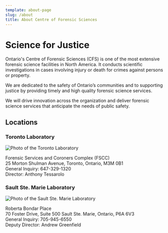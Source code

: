 ```yaml
---
template: about-page
slug: /about
title: About Centre of Forensic Sciences
---
```

# Science for Justice

Ontario's Centre of Forensic Sciences (CFS) is one of the most extensive forensic science facilities in North America. It conducts scientific investigations in cases involving injury or death for crimes against persons or property.

We are dedicated to the safety of Ontario’s communities and to supporting justice by providing timely and high quality forensic science services.

We will drive innovation across the organization and deliver forensic science services that anticipate the needs of public safety.

## Locations

### Toronto Laboratory

![Photo of the Toronto Laboratory](/assets/rnd_toronto_cfs.jpg "Photo of the Toronto Laboratory")

Forensic Services and Coroners Complex (FSCC)\
25 Morton Shulman Avenue, Toronto, Ontario, M3M 0B1\
General Inquiry: 647-329-1320\
Director: Anthony Tessarolo



### Sault Ste. Marie Laboratory

![Photo of the Sault Ste. Marie Laboratory](/assets/roberta_bondar_place_2.png "Photo of the Sault Ste. Marie Laboratory")

Roberta Bondar Place\
70 Foster Drive, Suite 500 Sault Ste. Marie, Ontario, P6A 6V3\
General Inquiry: 705-945-6550\
Deputy Director: Andrew Greenfield